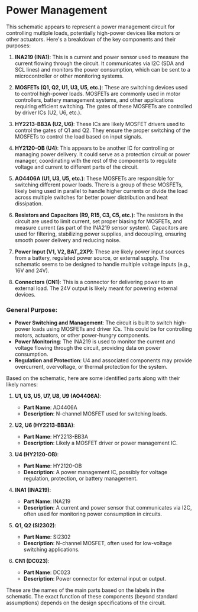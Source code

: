 # Power Management

This schematic appears to represent a power management circuit for controlling multiple loads, potentially high-power devices like motors or other actuators. Here's a breakdown of the key components and their purposes:

1. **INA219 (INA1)**: This is a current and power sensor used to measure the current flowing through the circuit. It communicates via I2C (SDA and SCL lines) and monitors the power consumption, which can be sent to a microcontroller or other monitoring systems.

2. **MOSFETs (Q1, Q2, U1, U3, U5, etc.)**: These are switching devices used to control high-power loads. MOSFETs are commonly used in motor controllers, battery management systems, and other applications requiring efficient switching. The gates of these MOSFETs are controlled by driver ICs (U2, U6, etc.).

3. **HY2213-BB3A (U2, U6)**: These ICs are likely MOSFET drivers used to control the gates of Q1 and Q2. They ensure the proper switching of the MOSFETs to control the load based on input signals.

4. **HY2120-OB (U4)**: This appears to be another IC for controlling or managing power delivery. It could serve as a protection circuit or power manager, coordinating with the rest of the components to regulate voltage and current to different parts of the circuit.

5. **AO4406A (U1, U3, U5, etc.)**: These MOSFETs are responsible for switching different power loads. There is a group of these MOSFETs, likely being used in parallel to handle higher currents or divide the load across multiple switches for better power distribution and heat dissipation.

6. **Resistors and Capacitors (R9, R15, C3, C5, etc.)**: The resistors in the circuit are used to limit current, set proper biasing for MOSFETs, and measure current (as part of the INA219 sensor system). Capacitors are used for filtering, stabilizing power supplies, and decoupling, ensuring smooth power delivery and reducing noise.

7. **Power Input (V1, V2, BAT_2XP)**: These are likely power input sources from a battery, regulated power source, or external supply. The schematic seems to be designed to handle multiple voltage inputs (e.g., 16V and 24V).

8. **Connectors (CN1)**: This is a connector for delivering power to an external load. The 24V output is likely meant for powering external devices.

### General Purpose:
- **Power Switching and Management**: The circuit is built to switch high-power loads using MOSFETs and driver ICs. This could be for controlling motors, actuators, or other power-hungry components.
- **Power Monitoring**: The INA219 is used to monitor the current and voltage flowing through the circuit, providing data on power consumption.
- **Regulation and Protection**: U4 and associated components may provide overcurrent, overvoltage, or thermal protection for the system.

Based on the schematic, here are some identified parts along with their likely names:

1. **U1, U3, U5, U7, U8, U9 (AO4406A)**:
   - **Part Name**: AO4406A
   - **Description**: N-channel MOSFET used for switching loads. 

2. **U2, U6 (HY2213-BB3A)**:
   - **Part Name**: HY2213-BB3A
   - **Description**: Likely a MOSFET driver or power management IC.

3. **U4 (HY2120-OB)**:
   - **Part Name**: HY2120-OB
   - **Description**: A power management IC, possibly for voltage regulation, protection, or battery management.

4. **INA1 (INA219)**:
   - **Part Name**: INA219
   - **Description**: A current and power sensor that communicates via I2C, often used for monitoring power consumption in circuits.

5. **Q1, Q2 (SI2302)**:
   - **Part Name**: SI2302
   - **Description**: N-channel MOSFET, often used for low-voltage switching applications.

6. **CN1 (DC023)**:
   - **Part Name**: DC023
   - **Description**: Power connector for external input or output.

These are the names of the main parts based on the labels in the schematic. The exact function of these components (beyond standard assumptions) depends on the design specifications of the circuit.